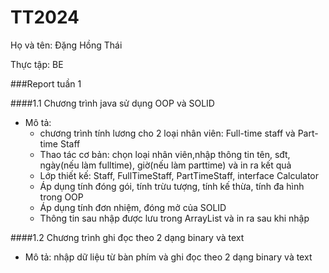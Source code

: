 # TT2024
Họ và tên: Đặng Hồng Thái

Thực tập: BE

###Report tuần 1

####1.1 Chương trình java sử dụng OOP và SOLID

- Mô tả:
  + chương trình tính lương cho 2 loại nhân viên: Full-time staff và Part-time Staff
  + Thao tác cơ bản: chọn loại nhân viên,nhập thông tin tên, sđt, ngày(nếu làm fulltime), giờ(nếu làm parttime) và in ra kết quả
  + Lớp thiết kế: Staff, FullTimeStaff, PartTimeStaff, interface Calculator
  + Áp dụng tính đóng gói, tính trừu tượng, tính kế thừa, tính đa hình trong OOP
  + Áp dụng tính đơn nhiệm, đóng mở của SOLID
  + Thông tin sau nhập được lưu trong ArrayList và in ra sau khi nhập
    
####1.2 Chương trình ghi đọc theo 2 dạng binary và text

- Mô tả: nhập dữ liệu từ bàn phím và ghi đọc theo 2 dạng binary và text
